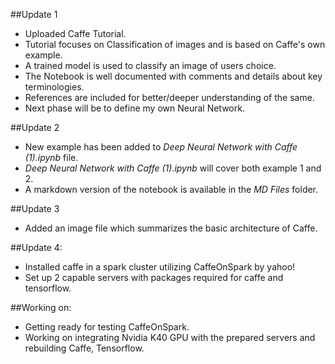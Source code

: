 ##Update 1
* Uploaded Caffe Tutorial.
* Tutorial focuses on Classification of images and is based on Caffe's own example.
* A trained model is used to classify an image of users choice.
* The Notebook is well documented with comments and details about key terminologies.
* References are included for better/deeper understanding of the same.
* Next phase will be to define my own Neural Network.

##Update 2
* New example has been added to *Deep Neural Network with Caffe (1).ipynb* file.
* *Deep Neural Network with Caffe (1).ipynb* will cover both example 1 and 2. 
* A markdown version of the notebook is available in the *MD Files* folder.

##Update 3
* Added an image file which summarizes the basic architecture of Caffe.

##Update 4:
* Installed caffe in a spark cluster utilizing CaffeOnSpark by yahoo!
* Set up 2 capable servers with packages required for caffe and tensorflow.

##Working on:
* Getting ready for testing CaffeOnSpark.
* Working on integrating Nvidia K40 GPU with the prepared servers and rebuilding Caffe, Tensorflow.
